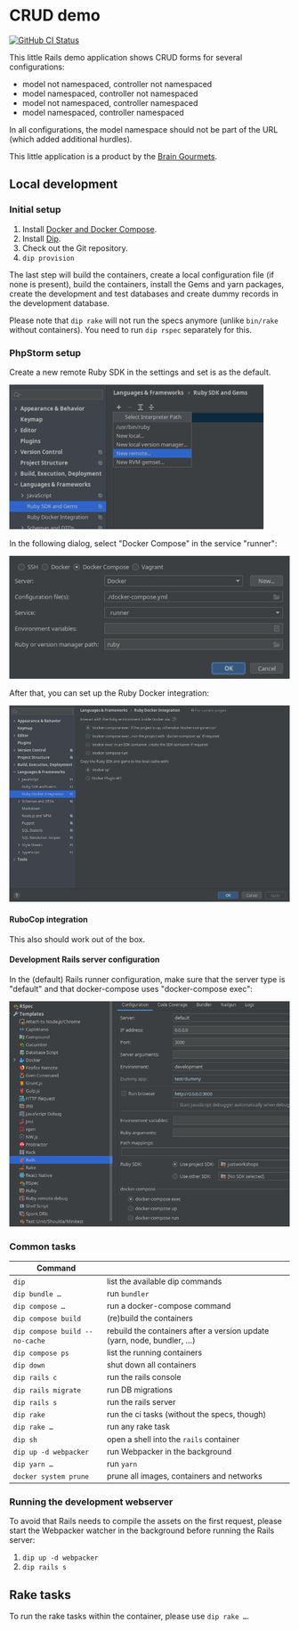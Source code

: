 # CRUD demo

[![GitHub CI Status](https://github.com/braingourmets/crud/workflows/CI/badge.svg?branch=main)](https://github.com/braingourmets/crud/actions)

This little Rails demo application shows CRUD forms for several configurations:

* model not namespaced, controller not namespaced
* model namespaced, controller not namespaced
* model not namespaced, controller namespaced
* model namespaced, controller namespaced

In all configurations, the model namespace should not be part of the URL
(which added additional hurdles).

This little application is a product by the
[Brain Gourmets](http://www.braingourmets.com/).

## Local development

### Initial setup

1. Install [Docker and Docker Compose](https://www.docker.com/).
1. Install [Dip](https://github.com/bibendi/dip#precompiled-binary).
1. Check out the Git repository.
1. `dip provision`

The last step will build the containers, create a local configuration file
(if none is present), build the containers, install the Gems and yarn
packages, create the development and test databases and create dummy records
in the development database.

Please note that `dip rake` will not run the specs anymore (unlike `bin/rake`
without containers). You need to run `dip rspec` separately for this.

### PhpStorm setup

Create a new remote Ruby SDK in the settings and set is as the default.

![Languages & Frameworks > Ruby SDK and Gems > Select Interpreter Path > New remote…](doc/images/rubymine-new-remote-sdk.png)

In the following dialog, select "Docker Compose" in the service "runner":

![Docker Compose, Configuration file(s): ./docker-compose.yml, Service: runner](doc/images/rubymine-sdk-details.png)

After that, you can set up the Ruby Docker integration:

![Languages & Frameworks > Ruby Docke Integration > first option in both option groups](doc/images/rubymine-docker-integration.png)

#### RuboCop integration

This also should work out of the box.

#### Development Rails server configuration

In the (default) Rails runner configuration, make sure that the server type
is "default" and that docker-compose uses "docker-compose exec":

![Rails runner configuration: Server: default, docker-compose: docker-compose exec](doc/images/rubymine-rails-configuration.png)

### Common tasks

| Command                    |                                              |
|----------------------------|----------------------------------------------|
| `dip`                      | list the available dip commands              |
| `dip bundle …`             | run `bundler`                                |
| `dip compose …`            | run a docker-compose command                 |
| `dip compose build`        | (re)build the containers                     |
| `dip compose build --no-cache` | rebuild the containers after a version update (yarn, node, bundler, …) |
| `dip compose ps`           | list the running containers                  |
| `dip down`                 | shut down all containers                     |
| `dip rails c`              | run the rails console                        |
| `dip rails migrate`        | run DB migrations                            |
| `dip rails s`              | run the rails server                         |
| `dip rake`                 | run the ci tasks (without the specs, though) |
| `dip rake …`               | run any rake task                            |
| `dip sh`                   | open a shell into the `rails` container      |
| `dip up -d webpacker`      | run Webpacker in the background              |
| `dip yarn …`               | run `yarn`                                   |
| `docker system prune`      | prune all images, containers and networks    |

### Running the development webserver

To avoid that Rails needs to compile the assets on the first request, please
start the Webpacker watcher in the background before running the Rails
server:

1. `dip up -d webpacker`
1. `dip rails s`

## Rake tasks

To run the rake tasks within the container, please use `dip rake …`.
